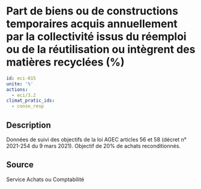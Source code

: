 # Part de biens ou de constructions temporaires acquis annuellement par la collectivité issus du réemploi ou de la réutilisation ou intègrent des matières recyclées (%)
```yaml
id: eci-015
unite: '%'
actions:
  - eci/3.2
climat_pratic_ids:
  - conso_resp
```
## Description
Données de suivi des objectifs de la loi AGEC articles 56 et 58 (décret n° 2021-254 du 9 mars 2021).
Objectif de 20% de achats reconditionnés.

## Source
Service Achats ou Comptabilité

